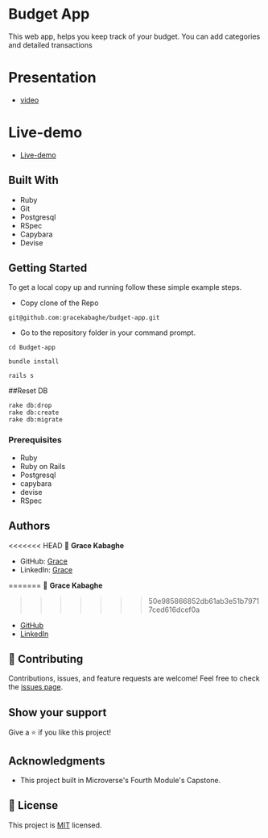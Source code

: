 

# Budget App

This web app, helps you keep track of your budget. You can add categories and detailed transactions

# Presentation

- [video](https://www.loom.com/share/5eb01e7f3d694d7095f0feea12161fdf)

# Live-demo

- [Live-demo](https://railsbudgeting.herokuapp.com/)

## Built With

- Ruby
- Git
- Postgresql
- RSpec
- Capybara
- Devise

## Getting Started

To get a local copy up and running follow these simple example steps.

- Copy clone of the Repo

```
git@github.com:gracekabaghe/budget-app.git

```

- Go to the repository folder in your command prompt.

```
cd Budget-app
```

```
bundle install
```

```
rails s
```

##Reset DB

```
rake db:drop
rake db:create
rake db:migrate
```

### Prerequisites

- Ruby
- Ruby on Rails
- Postgresql
- capybara
- devise
- RSpec
## Authors

<<<<<<< HEAD
👤 **Grace Kabaghe** 

- GitHub: [Grace](https://github.com/gracekabaghe)
- LinkedIn: [Grace](https://www.linkedin.com/in/grace-kabaghe)


=======
👤 **Grace Kabaghe**
>>>>>>> 50e985866852db61ab3e51b79717ced616dcef0a

- [GitHub](https://github.com/gracekabaghe)
- [LinkedIn](https://www.linkedin.com/in/grace-kabaghe/)

## 🤝 Contributing

Contributions, issues, and feature requests are welcome!
Feel free to check the [issues page](../../issues/).

## Show your support

Give a ⭐️ if you like this project!

## Acknowledgments

- This project built in Microverse's Fourth Module's Capstone.

## 📝 License

This project is [MIT](./MIT.md) licensed.